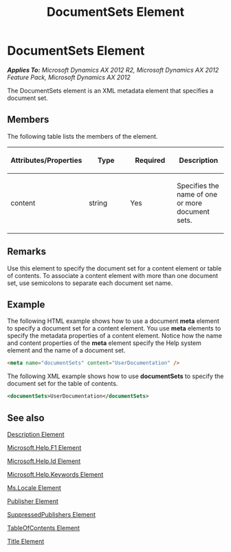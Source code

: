 ﻿---
title: DocumentSets Element
TOCTitle: DocumentSets Element
ms:assetid: 15559b12-102a-47fc-bfc2-5e54b7d03e66
ms:mtpsurl: https://msdn.microsoft.com/en-us/library/Gg882309(v=AX.60)
ms:contentKeyID: 35257137
ms.date: 11/07/2012
mtps_version: v=AX.60
dev_langs:
- html
- xml
---

# DocumentSets Element 


_**Applies To:** Microsoft Dynamics AX 2012 R2, Microsoft Dynamics AX 2012 Feature Pack, Microsoft Dynamics AX 2012_

The DocumentSets element is an XML metadata element that specifies a document set.

## Members

The following table lists the members of the element.

<table>
<colgroup>
<col style="width: 25%" />
<col style="width: 25%" />
<col style="width: 25%" />
<col style="width: 25%" />
</colgroup>
<thead>
<tr class="header">
<th><p>Attributes/Properties</p></th>
<th><p>Type</p></th>
<th><p>Required</p></th>
<th><p>Description</p></th>
</tr>
</thead>
<tbody>
<tr class="odd">
<td><p>content</p></td>
<td><p>string</p></td>
<td><p>Yes</p></td>
<td><p>Specifies the name of one or more document sets.</p></td>
</tr>
</tbody>
</table>


## Remarks

Use this element to specify the document set for a content element or table of contents. To associate a content element with more than one document set, use semicolons to separate each document set name.

## Example

The following HTML example shows how to use a document **meta** element to specify a document set for a content element. You use **meta** elements to specify the metadata properties of a content element. Notice how the name and content properties of the **meta** element specify the Help system element and the name of a document set.

``` html
<meta name="documentSets" content="UserDocumentation" />
```

The following XML example shows how to use **documentSets** to specify the document set for the table of contents.

``` xml
<documentSets>UserDocumentation</documentSets>
```

## See also

[Description Element](description-element.md)

[Microsoft.Help.F1 Element](microsoft-help-f1-element.md)

[Microsoft.Help.Id Element](microsoft-help-id-element.md)

[Microsoft.Help.Keywords Element](microsoft-help-keywords-element.md)

[Ms.Locale Element](ms-locale-element.md)

[Publisher Element](publisher-element.md)

[SuppressedPublishers Element](suppressedpublishers-element.md)

[TableOfContents Element](tableofcontents-element.md)

[Title Element](title-element.md)

